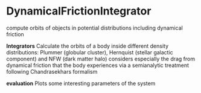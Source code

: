 # DynamicalFrictionIntegrator
compute orbits of objects in potential distributions including dynamical friction

**Integrators**
Calculate the orbits of a body inside different density distributions: Plummer (globular cluster), Hernquist (stellar galactic component) and NFW (dark matter halo)
considers especially the drag from dynamical friction that the body experiences via a semianalytic treatment following Chandrasekhars formalism

**evaluation**
Plots some interesting parameters of the system
